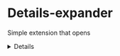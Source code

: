 # Details-expander
 Simple extension that opens <details> tag on any web page.  Useful if you constantly need to open details form one by one.
